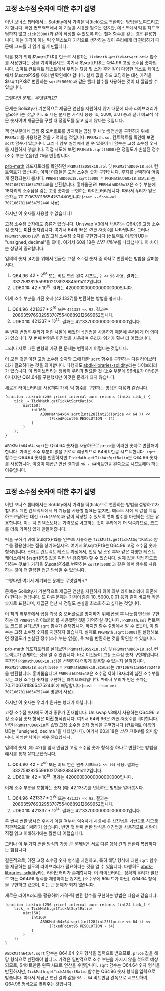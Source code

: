 ## 고정 소수점 숫자에 대한 추가 설명

이번 보너스 챕터에서는 Solidity에서 가격을 틱(tick)으로 변환하는 방법을 보여드리고자 합니다. 메인 컨트랙트에서 이 기능을 사용할 필요는 없지만, 테스트에서 틱을 하드코딩하지 않고 `tick(5000)`과 같이 작성할 수 있도록 하는 헬퍼 함수를 갖는 것은 유용합니다. 이는 가격이 아닌 틱 인덱스보다 가격으로 생각하는 것이 우리에게 더 편리하기 때문에 코드를 더 읽기 쉽게 만듭니다.

틱을 찾기 위해 $\sqrt{P}$를 인수로 사용하는 `TickMath.getTickAtSqrtRatio` 함수를 사용한다는 것을 기억하십시오. 여기서 $\sqrt{P}$는 Q64.96 고정 소수점 숫자입니다. 스마트 컨트랙트 테스트에서 우리는 민팅 및 스왑 후와 같이 다양한 테스트 케이스에서 $\sqrt{P}$를 여러 번 확인해야 합니다. 실제 값을 하드 코딩하는 대신 가격을 $\sqrt{P}$로 변환하는 `sqrtP(5000)`과 같은 헬퍼 함수를 사용하는 것이 더 깔끔할 수 있습니다.

그렇다면 문제는 무엇일까요?

문제는 Solidity가 기본적으로 제곱근 연산을 지원하지 않기 때문에 타사 라이브러리가 필요하다는 것입니다. 또 다른 문제는 가격이 종종 10, 5000, 0.01 등과 같이 비교적 작은 숫자이며 제곱근을 구할 때 정밀도를 잃고 싶지 않다는 것입니다.

책 앞부분에서 곱셈 중 오버플로를 방지하는 곱셈 후 나눗셈 연산을 구현하기 위해 `PRBMath`를 사용했던 것을 기억하실 것입니다. `PRBMath.sol` 컨트랙트를 확인해 보면 `sqrt` 함수가 있습니다. 그러나 함수 설명에서 알 수 있듯이 이 함수는 고정 소수점 숫자를 지원하지 않습니다. 직접 시도해 보면 `PRBMath.sqrt(5000)`은 정밀도가 손실된 정수(소수 부분 없음)인 `70`을 반환합니다.

[prb-math](https://github.com/paulrberg/prb-math) 레포지토리를 확인하면 `PRBMathSD59x18.sol` 및 `PRBMathUD60x18.sol` 컨트랙트가 있습니다. 아하! 이것들은 고정 소수점 숫자 구현입니다. 후자를 선택하여 어떻게 진행되는지 봅시다. `PRBMathUD60x18.sqrt(5000 * PRBMathUD60x18.SCALE)`는 `70710678118654752440`을 반환합니다. 흥미롭군요! `PRBMathUD60x18`은 소수 부분에 18자리의 소수점을 갖는 고정 숫자를 구현하는 라이브러리입니다. 따라서 우리가 얻은 숫자는 70.710678118654752440입니다 (`cast --from-wei 70710678118654752440` 사용).

하지만 이 숫자를 사용할 수 없습니다!

고정 소수점 숫자에도 종류가 있습니다. Uniswap V3에서 사용하는 Q64.96 고정 소수점 숫자는 **이진** 숫자입니다. 여기서 64와 96은 *이진 자릿수*를 나타냅니다. 그러나 `PRBMathUD60x18`은 *십진* 고정 소수점 숫자를 구현합니다 (컨트랙트 이름의 UD는 "unsigned, decimal"을 의미). 여기서 60과 18은 *십진 자릿수*를 나타냅니다. 이 차이는 상당히 중요합니다.

임의의 숫자 (42)를 위에서 언급한 고정 소수점 숫자 중 하나로 변환하는 방법을 살펴봅시다.
1. Q64.96: $42 * 2^{96}$ 또는 비트 연산 왼쪽 시프트, `2 << 96` 사용. 결과는 3327582825599102178928845914112입니다.
2. UD60.18: $42 * 10^{18}$. 결과는 42000000000000000000입니다.

이제 소수 부분을 가진 숫자 (42.1337)를 변환하는 방법을 봅시다.
1. Q64.96: $421337 * 2^{92}$ 또는 `421337 << 92`. 결과는 2086359769329537075540689212669952입니다.
2. UD60.18: $421337 * 10^{14}$. 결과는 42133700000000000000입니다.

두 번째 변형은 우리가 어린 시절에 배웠던 십진법을 사용하기 때문에 우리에게 더 의미가 있습니다. 첫 번째 변형은 이진법을 사용하며 우리가 읽기가 훨씬 더 어렵습니다.

그러나 서로 다른 변형의 가장 큰 문제는 변환하기 어렵다는 것입니다.

이 모든 것은 이진 고정 소수점 숫자와 그에 대한 `sqrt` 함수를 구현하는 다른 라이브러리가 필요하다는 것을 의미합니다. 다행히도 [abdk-libraries-solidity](https://github.com/abdk-consulting/abdk-libraries-solidity)라는 라이브러리가 있습니다. 이 라이브러리는 정확히 우리가 필요한 것 (소수 부분에 96비트가 아님)은 아니지만 Q64.64를 구현했지만 이것은 문제가 되지 않습니다.

새로운 라이브러리를 사용하여 가격-틱 함수를 구현하는 방법은 다음과 같습니다.
```solidity
function tick(uint256 price) internal pure returns (int24 tick_) {
    tick_ = TickMath.getTickAtSqrtRatio(
        uint160(
            int160(
                ABDKMath64x64.sqrt(int128(int256(price << 64))) <<
                    (FixedPoint96.RESOLUTION - 64)
            )
        )
    );
}
```

`ABDKMath64x64.sqrt`는 Q64.64 숫자를 사용하므로 `price`를 이러한 숫자로 변환해야 합니다. 가격은 소수 부분이 없을 것으로 예상되므로 64비트만큼 시프트합니다. `sqrt` 함수는 Q64.64 숫자를 반환하지만 `TickMath.getTickAtSqrtRatio`는 Q64.96 숫자를 사용합니다. 이것이 제곱근 연산 결과를 `96 - 64`비트만큼 왼쪽으로 시프트해야 하는 이유입니다.

---

## 고정 소수점 숫자에 대한 추가 설명

이번 보너스 챕터에서는 Solidity에서 가격을 틱(tick)으로 변환하는 방법을 설명하고자 합니다. 메인 컨트랙트에서 이 기능을 사용할 필요는 없지만, 테스트 시에 틱 값을 직접 하드코딩하는 대신 `tick(5000)`과 같이 작성할 수 있도록 헬퍼 함수를 마련하는 것은 유용합니다. 이는 틱 인덱스보다는 가격으로 사고하는 것이 우리에게 더 익숙하므로, 코드를 더욱 가독성 있게 만들어줍니다.

틱을 구하기 위해 $\sqrt{P}$를 인수로 사용하는 `TickMath.getTickAtSqrtRatio` 함수를 활용한다는 점을 상기하십시오. 여기서 $\sqrt{P}$는 Q64.96 고정 소수점 숫자 형식입니다. 스마트 컨트랙트 테스트 과정에서, 민팅 및 스왑 후와 같은 다양한 테스트 케이스에서 $\sqrt{P}$ 값을 여러 번 검증해야 할 수 있습니다. 실제 값을 직접 하드코딩하는 것보다 가격을 $\sqrt{P}$로 변환하는 `sqrtP(5000)`과 같은 헬퍼 함수를 사용하는 것이 더 깔끔한 접근 방식일 수 있습니다.

그렇다면 여기서 제기되는 문제는 무엇일까요?

문제는 Solidity가 기본적으로 제곱근 연산을 지원하지 않아 외부 라이브러리에 의존해야 한다는 점입니다. 또 다른 문제는 가격이 종종 10, 5000, 0.01 등과 같이 비교적 작은 숫자로 표현되며, 제곱근 연산 시 정밀도 손실을 최소화하고 싶다는 것입니다.

이 책의 앞부분에서 곱셈 과정 중 오버플로를 방지하기 위해 곱셈 후 나눗셈 연산을 구현하는 데 `PRBMath` 라이브러리를 사용했던 것을 기억하실 것입니다. `PRBMath.sol` 컨트랙트 코드를 살펴보면 `sqrt` 함수가 존재합니다. 하지만 함수 설명에서 알 수 있듯이, 이 함수는 고정 소수점 숫자를 지원하지 않습니다. 실제로 `PRBMath.sqrt(5000)`을 실행해보면 정밀도가 손실된 정수(소수 부분 없음), 즉 `70`을 반환하는 것을 확인할 수 있습니다.

[prb-math](https://github.com/paulrberg/prb-math) 레포지토리를 살펴보면 `PRBMathSD59x18.sol` 및 `PRBMathUD60x18.sol` 컨트랙트가 존재하는 것을 알 수 있습니다. 바로 이것들이 고정 소수점 숫자 구현체입니다. 후자인 `PRBMathUD60x18.sol`을 선택하여 어떻게 활용할 수 있는지 살펴봅시다. `PRBMathUD60x18.sqrt(5000 * PRBMathUD60x18.SCALE)`는 `70710678118654752440`을 반환합니다. 흥미롭습니다! `PRBMathUD60x18`은 소수점 이하 18자리의 십진 소수부를 갖는 고정 소수점 숫자를 구현하는 라이브러리입니다. 따라서 우리가 얻은 숫자는 70.710678118654752440에 해당합니다 (`cast --from-wei 70710678118654752440` 명령어 사용).

하지만 이 숫자는 우리가 원하는 형태가 아닙니다!

고정 소수점 숫자에도 여러 종류가 존재합니다. Uniswap V3에서 사용하는 Q64.96 고정 소수점 숫자 형식은 **이진** 형식입니다. 여기서 64와 96은 *이진 자릿수*를 의미합니다. 반면 `PRBMathUD60x18`은 *십진* 고정 소수점 숫자 형식을 구현합니다 (컨트랙트 이름의 UD는 "unsigned, decimal"을 나타냅니다). 여기서 60과 18은 *십진 자릿수*를 의미합니다. 이러한 차이는 매우 중요합니다.

임의의 숫자 (예: 42)를 앞서 언급한 고정 소수점 숫자 형식 중 하나로 변환하는 방법을 예시를 통해 살펴보겠습니다.
1. Q64.96: $42 * 2^{96}$ 또는 비트 연산 왼쪽 시프트(`2 << 96`) 사용. 결과는 3327582825599102178928845914112입니다.
2. UD60.18: $42 * 10^{18}$. 결과는 42000000000000000000입니다.

이제 소수 부분을 포함하는 숫자 (예: 42.1337)를 변환하는 방법을 알아봅시다.
1. Q64.96: $421337 * 2^{92}$ 또는 `421337 << 92`. 결과는 2086359769329537075540689212669952입니다.
2. UD60.18: $421337 * 10^{14}$. 결과는 42133700000000000000입니다.

두 번째 변환 방식은 우리가 어릴 적부터 익숙하게 사용해 온 십진법을 기반으로 하므로 직관적으로 이해하기 쉽습니다. 반면 첫 번째 변환 방식은 이진법을 사용하므로 사람이 직접 읽고 이해하기에는 훨씬 더 어렵습니다.

그러나 이 두 가지 변환 방식의 가장 큰 문제점은 서로 다른 형식 간의 변환이 복잡하다는 점입니다.

결론적으로, 이진 고정 소수점 숫자 형식을 지원하고, 특히 해당 형식에 대한 `sqrt` 함수를 제공하는 별도의 라이브러리가 필요하다는 것을 알 수 있습니다. 다행히도 [abdk-libraries-solidity](https://github.com/abdk-consulting/abdk-libraries-solidity)라는 라이브러리가 존재합니다. 이 라이브러리는 정확히 우리가 필요로 하는 Q64.96 형식을 제공하지는 않지만 (소수부에 96비트가 아닌), Q64.64 형식을 구현하고 있으며, 이는 큰 문제가 되지 않습니다.

새로운 라이브러리를 활용하여 가격-틱 변환 함수를 구현하는 방법은 다음과 같습니다.
```solidity
function tick(uint256 price) internal pure returns (int24 tick_) {
    tick_ = TickMath.getTickAtSqrtRatio(
        uint160(
            int160(
                ABDKMath64x64.sqrt(int128(int256(price << 64))) <<
                    (FixedPoint96.RESOLUTION - 64)
            )
        )
    );
}
```

`ABDKMath64x64.sqrt` 함수는 Q64.64 숫자 형식을 입력으로 받으므로, `price` 값을 해당 형식으로 변환해야 합니다. 가격은 일반적으로 소수 부분을 가지지 않을 것으로 예상되므로, 64비트만큼 왼쪽 시프트 연산을 수행합니다. `sqrt` 함수는 Q64.64 숫자 형식을 반환하지만, `TickMath.getTickAtSqrtRatio` 함수는 Q64.96 숫자 형식을 입력으로 받습니다. 따라서 제곱근 연산 결과 값을 `96 - 64` 비트만큼 왼쪽으로 시프트하여 Q64.96 형식으로 맞춰주는 것입니다.